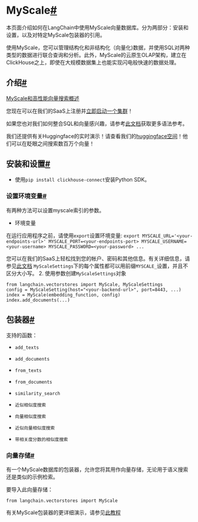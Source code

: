 

MyScale[#](#myscale "本标题的永久链接")
===============================

本页面介绍如何在LangChain中使用MyScale向量数据库。分为两部分：安装和设置，以及对特定MyScale包装器的引用。

使用MyScale，您可以管理结构化和非结构化（向量化)数据，并使用SQL对两种类型的数据进行联合查询和分析。此外，MyScale的云原生OLAP架构，建立在ClickHouse之上，即使在大规模数据集上也能实现闪电般快速的数据处理。

介绍[#](#introduction "本标题的永久链接")
-------------------------------

[MyScale和高性能向量搜索概述](https://docs.myscale.com/zh/overview/)

您现在可以在我们的SaaS上注册并[立即启动一个集群](https://docs.myscale.com/zh/quickstart/)！

如果您也对我们如何整合SQL和向量感兴趣，请参考[此文档](https://docs.myscale.com/zh/vector-reference/)获取更多语法参考。

我们还提供有关Huggingface的实时演示！请查看我们的[huggingface空间](https://huggingface.co/myscale)！他们可以在眨眼之间搜索数百万个向量！

安装和设置[#](#installation-and-setup "此标题的永久链接")
--------------------------------------------

* 使用`pip install clickhouse-connect`安装Python SDK。

### 设置环境变量[#](#setting-up-envrionments "此标题的永久链接")

有两种方法可以设置myscale索引的参数。

- 环境变量

在运行应用程序之前，请使用`export`设置环境变量:
`export MYSCALE_URL='<your-endpoints-url>' MYSCALE_PORT=<your-endpoints-port> MYSCALE_USERNAME=<your-username> MYSCALE_PASSWORD=<your-password> ...`

您可以在我们的SaaS上轻松找到您的帐户、密码和其他信息。有关详细信息，请参见[此文档](https://docs.myscale.com/en/cluster-management/)
`MyScaleSettings`下的每个属性都可以用前缀`MYSCALE_`设置，并且不区分大小写。
2. 使用参数创建`MyScaleSettings`对象

```
from langchain.vectorstores import MyScale, MyScaleSettings
config = MyScaleSetting(host="<your-backend-url>", port=8443, ...)
index = MyScale(embedding_function, config)
index.add_documents(...)

```

包装器[#](#wrappers "本标题的永久链接")
----------------------------

支持的函数：

* `add_texts`

* `add_documents`

* `from_texts`

* `from_documents`

* `similarity_search`

* `近似相似度搜索`

* `向量相似度搜索`

* `近似向量相似度搜索`

* `带相关度分数的相似度搜索`

### 向量存储[#](#vectorstore "Permalink to this headline")

有一个MyScale数据库的包装器，允许您将其用作向量存储，无论用于语义搜索还是类似的示例检索。

要导入此向量存储：

```
from langchain.vectorstores import MyScale

```

有关MyScale包装器的更详细演示，请参见[此教程](../modules/indexes/vectorstores/examples/myscale)

